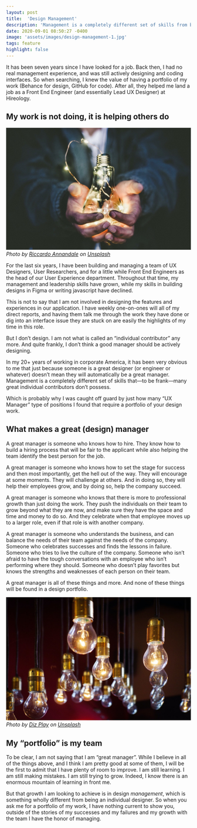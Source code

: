 ```yaml
---
layout: post
title:  'Design Management'
description: 'Management is a completely different set of skills from being an individual contributor. So why do we expect great managers to have been and still be great designers?'
date: 2020-09-01 08:50:27 -0400
image: 'assets/images/design-management-1.jpg'
tags: feature
highlight: false
---
```


It has been seven years since I have looked for a job. Back then, I had no real management experience, and was still actively designing and coding interfaces. So when searching, I knew the value of having a portfolio of my work (Behance for design, GitHub for code). After all, they helped me land a job as a Front End Engineer (and essentially Lead UX Designer) at Hireology.

## My work is not doing, it is helping others do

![Cupped hands holding a lit lightbulb](/assets/images/design-management-1.jpg)
_Photo by [Riccardo Annandale](https://unsplash.com/photos/7e2pe9wjL9M?utm_source=unsplash&amp;utm_medium=referral&amp;utm_content=creditCopyText) on [Unsplash](https://unsplash.com/?utm_source=unsplash&amp;utm_medium=referral&amp;utm_content=creditCopyText)_

For the last six years, I have been building and managing a team of UX Designers, User Researchers, and for a little while Front End Engineers as the head of our User Experience department. Throughout that time, my management and leadership skills have grown, while my skills in building designs in Figma or writing javascript have declined.

This is not to say that I am not involved in designing the features and experiences in our application. I have weekly one-on-ones will all of my direct reports, and having them talk me through the work they have done or dig into an interface issue they are stuck on are easily the highlights of my time in this role.

But I don&rsquo;t design. I am not what is called an &ldquo;individual contributor&rdquo; any more. And quite frankly, I don&rsquo;t think a good manager should be actively designing.

In my 20+ years of working in corporate America, it has been very obvious to me that just because someone is a great designer (or engineer or whatever) doesn&rsquo;t mean they will automatically be a great manager. Management is a completely different set of skills that&mdash;to be frank&mdash;many great individual contributors don&rsquo;t possess.

 Which is probably why I was caught off guard by just how many &ldquo;UX Manager&rdquo; type of positions I found that require a portfolio of your design work.

## What makes a great (design) manager

 A great manager is someone who knows how to hire. They know how to build a hiring process that will be fair to the applicant while also helping the team identify the best person for the job.

 A great manager is someone who knows how to set the stage for success and then most importantly, get the hell out of the way. They will encourage at some moments. They will challenge at others. And in doing so, they will help their employees grow, and by doing so, help the company succeed.

 A great manager is someone who knows that there is more to professional growth than just doing the work. They push the individuals on their team to grow beyond what they are now, and make sure they have the space and time and money to do so. And they celebrate when that employee moves up to a larger role, even if that role is with another company.

 A great manager is someone who understands the business, and can balance the needs of their team against the needs of the company. Someone who celebrates successes and finds the lessons in failure. Someone who tries to live the culture of the company. Someone who isn&rsquo;t afraid to have the tough conversations with an employee who isn&rsquo;t performing where they should. Someone who doesn&rsquo;t play favorites but knows the strengths and weaknesses of each person on their team.

 A great manager is all of these things and more. And none of these things will be found in a design portfolio.

 ![A series of lightbulbs - some lit - hanging from a ceiling](/assets/images/design-management-2.jpg)
_Photo by [Diz Play](https://unsplash.com/photos/PIrOQrqewLE?utm_source=unsplash&amp;utm_medium=referral&amp;utm_content=creditCopyText) on [Unsplash](https://unsplash.com/?utm_source=unsplash&amp;utm_medium=referral&amp;utm_content=creditCopyText)_

## My &ldquo;portfolio&rdquo; is my team

 To be clear, I am not saying that I am &ldquo;great manager&rdquo;. While I believe in all of the things above, and I think I am pretty good at some of them, I will be the first to admit that I have plenty of room to improve. I am still learning. I am still making mistakes. I am still trying to grow. Indeed, I know there is an enormous mountain of learning in front me.

But that growth I am looking to achieve is in design _management_, which is something wholly different from being an individual designer. So when you ask me for a portfolio of my work, I have nothing current to show you, outside of the stories of my successes and my failures and my growth with the team I have the honor of managing.
